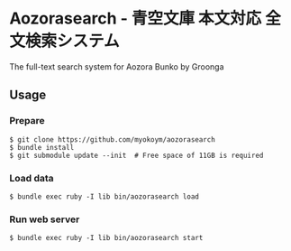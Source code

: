 # Aozorasearch - 青空文庫 本文対応 全文検索システム

The full-text search system for Aozora Bunko by Groonga

## Usage

### Prepare

    $ git clone https://github.com/myokoym/aozorasearch
    $ bundle install
    $ git submodule update --init  # Free space of 11GB is required

### Load data

    $ bundle exec ruby -I lib bin/aozorasearch load

### Run web server

    $ bundle exec ruby -I lib bin/aozorasearch start
